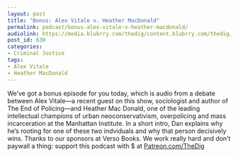 ```yaml
---
layout: post
title: "Bonus: Alex Vitale v. Heather MacDonald"
permalink: podcast/bonus-alex-vitale-v-heather-macdonald/
audiolink: https://media.blubrry.com/thedig/content.blubrry.com/thedig/The_Dig_-_EP_70_-_Vitale-V-MacDonald.mp3
post_id: 630
categories: 
- Criminal Justice
tags: 
- Alex Vitale
- Heather MacDonald
---
```


We’ve got a bonus episode for you today, which is audio from a debate between Alex Vitale—a recent guest on this show, sociologist and author of The End of Policing—and Heather Mac Donald, one of the leading intellectual champions of urban neoconservativism, overpolicing and mass incarceration at the Manhattan Institute. In a short intro, Dan explains why he’s rooting for one of these two indviduals and why that person decisively wins. Thanks to our sponsors at Verso Books. We work really hard and don’t paywall a thing: support this podcast with $ at [Patreon.com/TheDig](Patreon.com/TheDig)